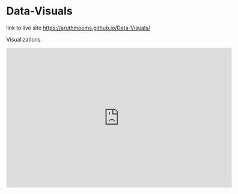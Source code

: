 # Data-Visuals

link to live site https://aruthmooms.github.io/Data-Visuals/

Visualizations

<iframe width="600" height="371" seamless frameborder="0" scrolling="no" src="http://docs.google.com/spreadsheets/d/e/2PACX-1vSTI7AZntlS0j6OAe0-n_-3BDfV_YNMfdq21ZeWU_PUjabD3aGHN5sPqjMujEwdro0oQacA84Y7iZ75/pubchart?oid=1515957614&amp;format=interactive"></iframe>

